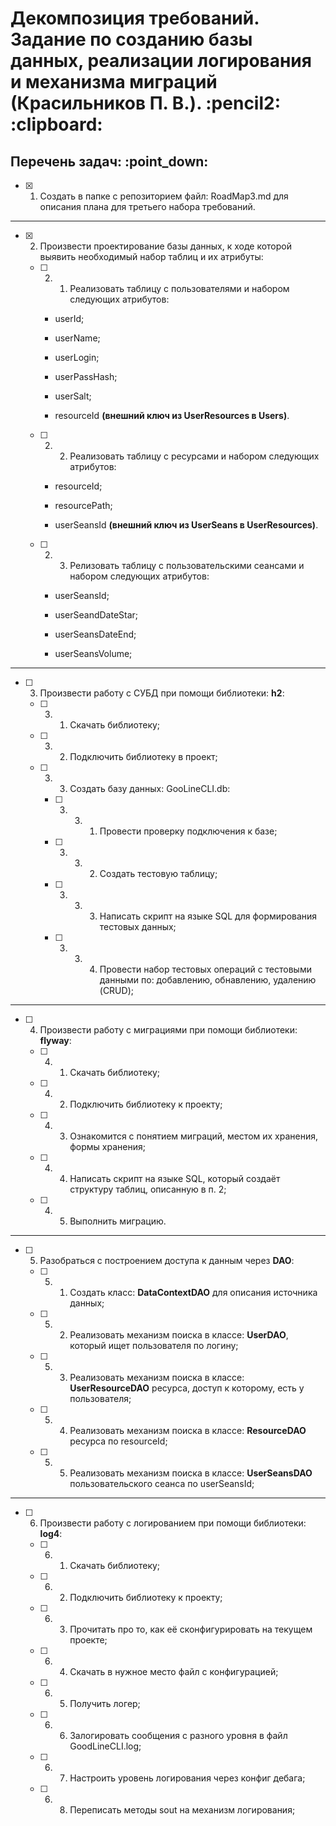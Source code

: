 <h1>Декомпозиция требований. Задание по созданию базы данных, реализации логирования и механизма миграций (Красильников П. В.). :pencil2: :clipboard:</h1>
<h2>Перечень задач: :point_down:</h2>

  - [x] 1. Создать в папке с репозиторием файл: RoadMap3.md для описания плана для третьего набора требований.

<hr>

  - [x] 2. Произвести проектирование базы данных, к ходе которой выявить необходимый набор таблиц и их атрибуты:

    - [ ] 2. 1. Реализовать таблицу с пользователями и набором следующих атрибутов:
    
      - userId;
      
      - userName;
      
      - userLogin;
      
      - userPassHash;
      
      - userSalt;
      
      - resourceId **(внешний ключ из UserResources в Users)**.

    - [ ] 2. 2. Реализовать таблицу с ресурсами и набором следующих атрибутов:
    
      - resourceId;
     
      - resourcePath;
     
      - userSeansId **(внешний ключ из UserSeans в UserResources)**.

    - [ ] 2. 3. Релизовать таблицу с пользовательскими сеансами и набором следующих атрибутов:
    
      - userSeansId;
     
      - userSeandDateStar;
     
      - userSeansDateEnd;
     
      - userSeansVolume;

<hr>
  
  - [ ] 3. Произвести работу с СУБД при помощи библиотеки: **h2**:

    - [ ] 3. 1. Скачать библиотеку;

    - [ ] 3. 2. Подключить библиотеку в проект;

    - [ ] 3. 3. Создать базу данных: GooLineCLI.db:
    
      - [ ] 3. 3. 1. Провести проверку подключения к базе;

      - [ ] 3. 3. 2. Создать тестовую таблицу;
      
      - [ ] 3. 3. 3. Написать скрипт на языке SQL для формирования тестовых данных;
      
      - [ ] 3. 3. 4. Провести набор тестовых операций с тестовыми данными по: добавлению, обнавлению, удалению (CRUD);

<hr>

  - [ ] 4. Произвести работу с миграциями при помощи библиотеки: **flyway**:

      - [ ] 4. 1. Скачать библиотеку;
      
      - [ ] 4. 2. Подключить библиотеку к проекту;
      
      - [ ] 4. 3. Ознакомится с понятием миграций, местом их хранения, формы хранения;
      
      - [ ] 4. 4. Написать скрипт на языке SQL, который создаёт структуру таблиц, описанную в п. 2;
      
      - [ ] 4. 5. Выполнить миграцию.

<hr>
  
  - [ ] 5. Разобраться с построением доступа к данным через **DAO**:
  
      - [ ] 5. 1. Создать класс: **DataContextDAO** для описания источника данных;
      
      - [ ] 5. 2. Реализовать механизм поиска в классе: **UserDAO**, который ищет пользователя по логину;
      
      - [ ] 5. 3. Реализовать механизм поиска в классе: **UserResourceDAO** ресурса, доступ к которому, есть у пользователя;
      
      - [ ] 5. 4. Реализовать механизм поиска в классе: **ResourceDAO** ресурса по resourceId;
      
      - [ ] 5. 5. Реализовать механизм поиска в классе: **UserSeansDAO** пользовательского сеанса по userSeansId;

<hr>
  
  - [ ] 6. Произвести работу с логированием при помощи библиотеки: **log4**:

      - [ ] 6. 1. Скачать библиотеку;
      
      - [ ] 6. 2. Подключить библиотеку к проекту;
      
      - [ ] 6. 3. Прочитать про то, как её сконфигурировать на текущем проекте;
      
      - [ ] 6. 4. Скачать в нужное место файл с конфигурацией;
      
      - [ ] 6. 5. Получить логер;
      
      - [ ] 6. 6. Залогировать сообщения с разного уровня в файл GoodLineCLI.log;
      
      - [ ] 6. 7. Настроить уровень логирования через конфиг дебага;
      
      - [ ] 6. 8. Переписать методы sout на механизм логирования;
      
      




